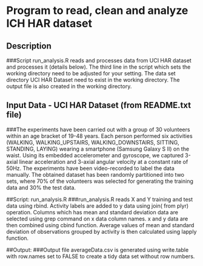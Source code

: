 # Program to read, clean and analyze ICH HAR dataset

## Description
###Script run_analysis.R reads and processes data from UCI HAR dataset and processes it (details below). The third line in the script which sets the working directory need to be adjusted for your setting. The data set directory UCI HAR Dataset need to exist in the working directory. The output file is also created in the working directory.

## Input Data - UCI HAR Dataset (from README.txt file)
###The experiments have been carried out with a group of 30 volunteers within an age bracket of 19-48 years. Each person performed six activities (WALKING, WALKING_UPSTAIRS, WALKING_DOWNSTAIRS, SITTING, STANDING, LAYING) wearing a smartphone (Samsung Galaxy S II) on the waist. Using its embedded accelerometer and gyroscope, we captured 3-axial linear acceleration and 3-axial angular velocity at a constant rate of 50Hz. The experiments have been video-recorded to label the data manually. The obtained dataset has been randomly partitioned into two sets, where 70% of the volunteers was selected for generating the training data and 30% the test data. 


##Script: run_analysis.R
###run_analysis.R reads X and Y training and test data using rbind. Activity labels are added to y data using join( from plyr) operation. Columns which has mean and standard deviation data are selected using grep command on x data column names. x and y data are then combined using cbind function. Average values of mean and standard deviation of observations grouped by activity is then calculated using lapply function.

##Output:
###Output file averageData.csv is generated using write.table with row.names set to FALSE to create a tidy data set without row numbers.


